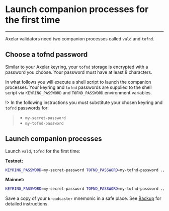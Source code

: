 # Launch companion processes for the first time
-----------

Axelar validators need two companion processes called `vald` and `tofnd`.

## Choose a tofnd password

Similar to your Axelar keyring, your `tofnd` storage is encrypted with a password you choose.  Your password must have at least 8 characters.

In what follows you will execute a shell script to launch the companion processes.  Your keyring and `tofnd` passwords are supplied to the shell script via `KEYRING_PASSWORD` and `TOFND_PASSWORD` environment variables.

!> In the following instructions you must substitute your chosen keyring and `tofnd` passwords for:
> * `my-secret-password`
> * `my-tofnd-password`

## Launch companion processes

Launch `vald`, `tofnd` for the first time:

**Testnet:**
```bash
KEYRING_PASSWORD=my-secret-password TOFND_PASSWORD=my-tofnd-password ./scripts/validator-tools-host.sh
```

**Mainnet:**
```bash
KEYRING_PASSWORD=my-secret-password TOFND_PASSWORD=my-tofnd-password ./scripts/validator-tools-host.sh -n mainnet
```

Save a copy of your `broadcaster` mnemonic in a safe place.  See [Backup](/validator-zone/setup/backup) for detailed instructions.